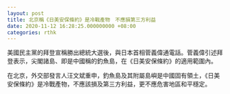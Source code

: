 ```yaml
---
layout: post
title: 北京稱《日美安保條約》是冷戰產物　不應損第三方利益
date: 2020-11-12 16:28:25.000000000 +08:00
categories: rthk
---
```


美國民主黨的拜登宣稱勝出總統大選後，與日本首相菅義偉通電話。菅義偉引述拜登表示，尖閣諸島、即是中國稱的釣魚島，在《日美安保條約》的適用範圍內。

在北京，外交部發言人汪文斌重申，釣魚島及其附屬島嶼是中國固有領土，《日美安保條約》是冷戰產物，不應該損及第三方利益，更不應危害地區和平穩定。
